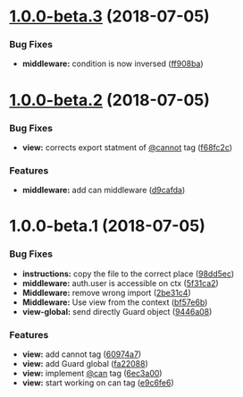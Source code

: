 <a name="1.0.0-beta.3"></a>
# [1.0.0-beta.3](https://github.com/RomainLanz/adonis-guard/compare/1.0.0-beta.2...1.0.0-beta.3) (2018-07-05)


### Bug Fixes

* **middleware:** condition is now inversed ([ff908ba](https://github.com/RomainLanz/adonis-guard/commit/ff908ba))



<a name="1.0.0-beta.2"></a>
# [1.0.0-beta.2](https://github.com/RomainLanz/adonis-guard/compare/1.0.0-beta.1...1.0.0-beta.2) (2018-07-05)


### Bug Fixes

* **view:** corrects export statment of [@cannot](https://github.com/cannot) tag ([f68fc2c](https://github.com/RomainLanz/adonis-guard/commit/f68fc2c))


### Features

* **middleware:** add can middleware ([d9cafda](https://github.com/RomainLanz/adonis-guard/commit/d9cafda))



<a name="1.0.0-beta.1"></a>
# 1.0.0-beta.1 (2018-07-05)


### Bug Fixes

* **instructions:** copy the file to the correct place ([98dd5ec](https://github.com/RomainLanz/adonis-guard/commit/98dd5ec))
* **middleware:** auth.user is accessible on ctx ([5f31ca2](https://github.com/RomainLanz/adonis-guard/commit/5f31ca2))
* **Middleware:** remove wrong import ([2be31c4](https://github.com/RomainLanz/adonis-guard/commit/2be31c4))
* **Middleware:** Use view from the context ([bf57e6b](https://github.com/RomainLanz/adonis-guard/commit/bf57e6b))
* **view-global:** send directly Guard object ([9446a08](https://github.com/RomainLanz/adonis-guard/commit/9446a08))


### Features

* **view:** add cannot tag ([60974a7](https://github.com/RomainLanz/adonis-guard/commit/60974a7))
* **view:** add Guard global ([fa22088](https://github.com/RomainLanz/adonis-guard/commit/fa22088))
* **view:** implement [@can](https://github.com/can) tag ([6ec3a00](https://github.com/RomainLanz/adonis-guard/commit/6ec3a00))
* **view:** start working on can tag ([e9c6fe6](https://github.com/RomainLanz/adonis-guard/commit/e9c6fe6))




